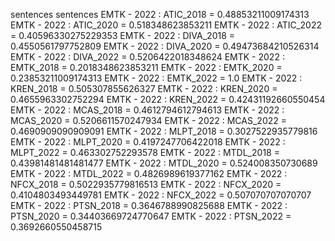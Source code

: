 sentences
sentences
EMTK - 2022 : ATIC_2018 = 0.48853211009174313
EMTK - 2022 : ATIC_2020 = 0.518348623853211
EMTK - 2022 : ATIC_2022 = 0.40596330275229353
EMTK - 2022 : DIVA_2018 = 0.4550561797752809
EMTK - 2022 : DIVA_2020 = 0.49473684210526314
EMTK - 2022 : DIVA_2022 = 0.5206422018348624
EMTK - 2022 : EMTK_2018 = 0.2018348623853211
EMTK - 2022 : EMTK_2020 = 0.23853211009174313
EMTK - 2022 : EMTK_2022 = 1.0
EMTK - 2022 : KREN_2018 = 0.505307855626327
EMTK - 2022 : KREN_2020 = 0.4655963302752294
EMTK - 2022 : KREN_2022 = 0.42431192660550454
EMTK - 2022 : MCAS_2018 = 0.4612794612794613
EMTK - 2022 : MCAS_2020 = 0.5206611570247934
EMTK - 2022 : MCAS_2022 = 0.4690909090909091
EMTK - 2022 : MLPT_2018 = 0.3027522935779816
EMTK - 2022 : MLPT_2020 = 0.4197247706422018
EMTK - 2022 : MLPT_2022 = 0.463302752293578
EMTK - 2022 : MTDL_2018 = 0.43981481481481477
EMTK - 2022 : MTDL_2020 = 0.524008350730689
EMTK - 2022 : MTDL_2022 = 0.4826989619377162
EMTK - 2022 : NFCX_2018 = 0.5022935779816513
EMTK - 2022 : NFCX_2020 = 0.4104803493449781
EMTK - 2022 : NFCX_2022 = 0.507070707070707
EMTK - 2022 : PTSN_2018 = 0.3646788990825688
EMTK - 2022 : PTSN_2020 = 0.34403669724770647
EMTK - 2022 : PTSN_2022 = 0.3692660550458715
